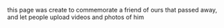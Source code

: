 this page was create to commemorate a friend of ours that passed away, and let people upload videos and photos of him
